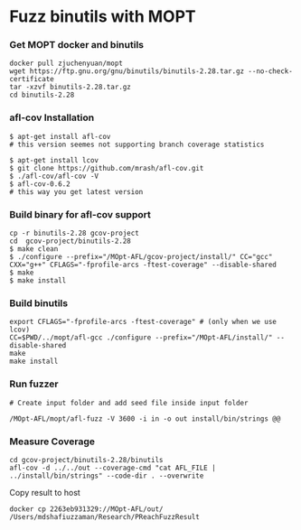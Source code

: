 # Fuzz binutils with MOPT

### Get MOPT docker and binutils
```
docker pull zjuchenyuan/mopt
wget https://ftp.gnu.org/gnu/binutils/binutils-2.28.tar.gz --no-check-certificate
tar -xzvf binutils-2.28.tar.gz
cd binutils-2.28
```

### afl-cov Installation
```
$ apt-get install afl-cov
# this version seemes not supporting branch coverage statistics

$ apt-get install lcov
$ git clone https://github.com/mrash/afl-cov.git
$ ./afl-cov/afl-cov -V
$ afl-cov-0.6.2
# this way you get latest version
```

### Build binary for afl-cov support
```
cp -r binutils-2.28 gcov-project
cd  gcov-project/binutils-2.28
$ make clean 
$ ./configure --prefix="/MOpt-AFL/gcov-project/install/" CC="gcc" CXX="g++" CFLAGS="-fprofile-arcs -ftest-coverage" --disable-shared
$ make
$ make install
```

### Build binutils
```
export CFLAGS="-fprofile-arcs -ftest-coverage" # (only when we use lcov)
CC=$PWD/../mopt/afl-gcc ./configure --prefix="/MOpt-AFL/install/" --disable-shared 
make
make install
```

### Run fuzzer
```
# Create input folder and add seed file inside input folder

/MOpt-AFL/mopt/afl-fuzz -V 3600 -i in -o out install/bin/strings @@
```

### Measure Coverage

```
cd gcov-project/binutils-2.28/binutils
afl-cov -d ../../out --coverage-cmd "cat AFL_FILE | ../install/bin/strings" --code-dir . --overwrite
```

Copy result to host
```
docker cp 2263eb931329://MOpt-AFL/out/  /Users/mdshafiuzzaman/Research/PReachFuzzResult
```

